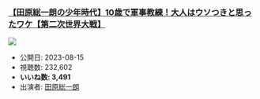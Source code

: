 ### [【田原総一朗の少年時代】10歳で軍事教練！大人はウソつきと思ったワケ【第二次世界大戦】](https://www.youtube.com/watch?v=1GrOoAiVZxo)
[![](https://img.youtube.com/vi/1GrOoAiVZxo/sddefault.jpg)](https://www.youtube.com/watch?v=1GrOoAiVZxo)
-   公開日: 2023-08-15
-   視聴数: 232,602
-   **いいね数: 3,491**
-   出演者: [田原総一朗](/rehacq_fan/people/田原総一朗 "wikilink")
